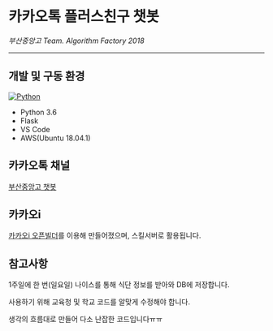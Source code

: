 # 카카오톡 플러스친구 챗봇

*부산중앙고 Team. Algorithm Factory 2018*

---

## 개발 및 구동 환경
[![Python](https://img.shields.io/badge/python-3.6-blue.svg?style=flat-square)](https://www.python.org/downloads/)
* Python 3.6
* Flask
* VS Code
* AWS(Ubuntu 18.04.1)

## 카카오톡 채널
[부산중앙고 챗봇](https://pf.kakao.com/_tvlxlj)

## 카카오i
[카카오i 오픈빌더](https://i.kakao.com/)를 이용해 만들어졌으며, 스킬서버로 활용됩니다.

 ## 참고사항
1주일에 한 번(일요일) 나이스를 통해 식단 정보를 받아와 DB에 저장합니다.

사용하기 위해 교육청 및 학교 코드를 알맞게 수정해야 합니다.

생각의 흐름대로 만들어 다소 난잡한 코드입니다ㅠㅠ
